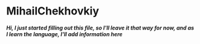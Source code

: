 # MihailChekhovkiy
***Hi, I just started filling out this file, so I'll leave it that way for now, and as I learn the language, I'll add information here***
